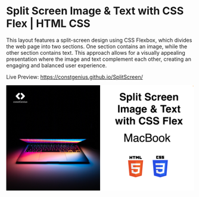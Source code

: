 # Split Screen Image & Text with CSS Flex | HTML CSS

This layout features a split-screen design using CSS Flexbox, which divides the web page into two sections. One section contains an image, while the other section contains text. This approach allows for a visually appealing presentation where the image and text complement each other, creating an engaging and balanced user experience.

Live Preview: https://constgenius.github.io/SplitScreen/

![Split Screen](images/SplitScreen.png)
